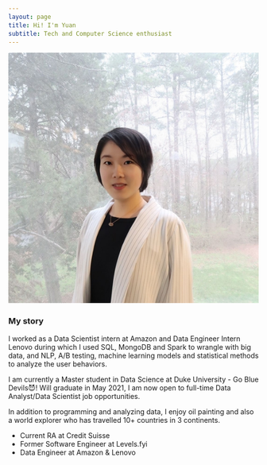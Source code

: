 ```yaml
---
layout: page
title: Hi! I'm Yuan 
subtitle: Tech and Computer Science enthusiast
---
```

<div align="center">
<img src="https://raw.githubusercontent.com/yuanfeng2/yuanfeng2.github.io/master/assets/img/600.jpg" >
</div>
                                                                       
### My story

I worked as a Data Scientist intern at Amazon and Data Engineer Intern Lenovo during which I used SQL, MongoDB and Spark to wrangle with big data, and NLP, A/B testing, machine learning models and statistical methods to analyze the user behaviors.

I am currently a Master student in Data Science at Duke University - Go Blue Devils😈! Will graduate in May 2021, I am now open to full-time Data Analyst/Data Scientist job opportunities.

In addition to programming and analyzing data, I enjoy oil painting and also a world explorer who has travelled 10+ countries in 3 continents.


- Current RA at Credit Suisse
- Former Software Engineer at Levels.fyi 
- Data Engineer at Amazon & Lenovo

